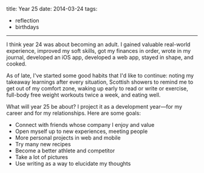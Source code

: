title: Year 25
date: 2014-03-24
tags:
- reflection
- birthdays
---

I think year 24 was about becoming an adult. I gained valuable real-world experience, improved my soft skills, got my finances in order, wrote in my journal, developed an iOS app, developed a web app, stayed in shape, and cooked.

As of late, I've started some good habits that I'd like to continue: noting my takeaway learnings after every situation, Scottish showers to remind me to get out of my comfort zone, waking up early to read or write or exercise, full-body free weight workouts twice a week, and eating well.

What will year 25 be about? I project it as a development year—for my career and for my relationships. Here are some goals:

- Connect with friends whose company I enjoy and value
- Open myself up to new experiences, meeting people
- More personal projects in web and mobile
- Try many new recipes
- Become a better athlete and competitor
- Take a lot of pictures
- Use writing as a way to elucidate my thoughts
